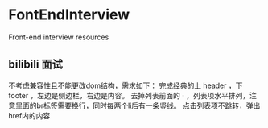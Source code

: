 # FontEndInterview
Front-end interview resources

##  bilibili 面试
不考虑兼容性且不能更改dom结构，需求如下：
  完成经典的上 header ，下 footer ，左边是侧边栏，右边是内容。
  去掉列表前面的 · ，列表项水平排列，注意里面的br标签需要换行，同时每两个li后有一条竖线。
  点击列表项不跳转，弹出href内的内容

